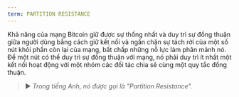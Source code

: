 ```yaml
---
term: PARTITION RESISTANCE
---
```


Khả năng của mạng Bitcoin giữ được sự thống nhất và duy trì sự đồng thuận giữa người dùng bằng cách giữ kết nối và ngăn chặn sự tách rời của một số nút khỏi phần còn lại của mạng, bất chấp những nỗ lực làm phân mảnh nó. Để một nút có thể duy trì sự đồng thuận với mạng, nó phải duy trì ít nhất một kết nối hoạt động với một nhóm các đối tác chia sẻ cùng một quy tắc đồng thuận.

> ► *Trong tiếng Anh, nó được gọi là "Partition Resistance".*